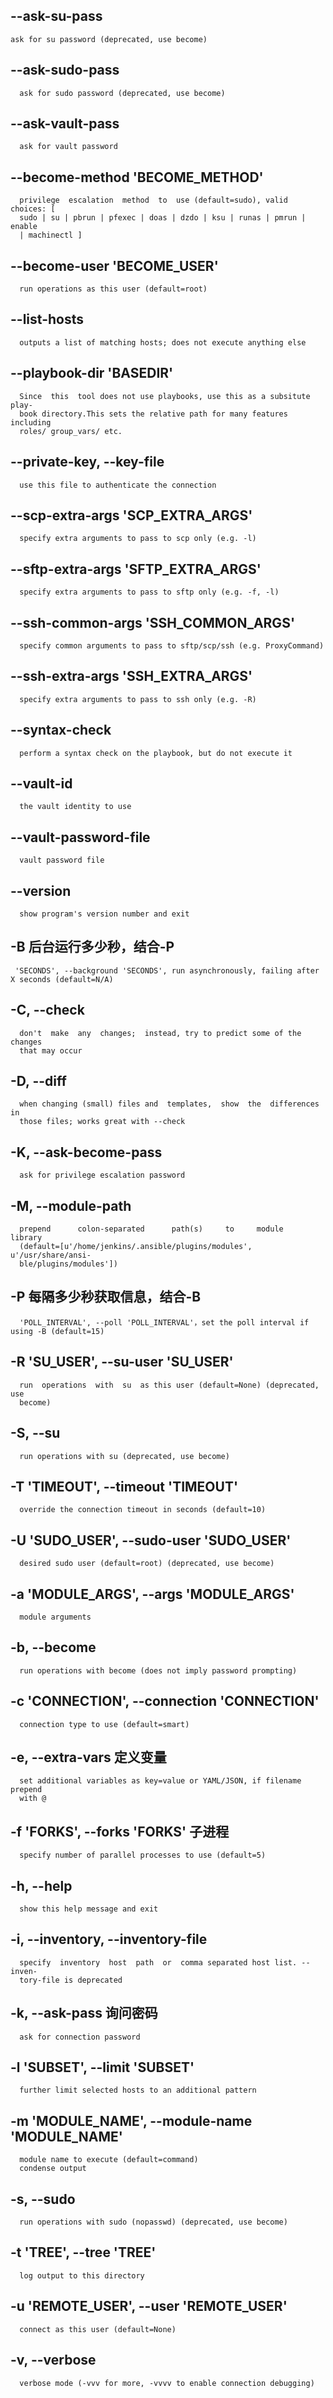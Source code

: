 ## --ask-su-pass
	ask for su password (deprecated, use become)

## --ask-sudo-pass
      ask for sudo password (deprecated, use become)

## --ask-vault-pass
      ask for vault password

## --become-method 'BECOME_METHOD'
      privilege  escalation  method  to  use (default=sudo), valid choices: [
      sudo | su | pbrun | pfexec | doas | dzdo | ksu | runas | pmrun | enable
      | machinectl ]

## --become-user 'BECOME_USER'
      run operations as this user (default=root)

## --list-hosts
      outputs a list of matching hosts; does not execute anything else

## --playbook-dir 'BASEDIR'
      Since  this  tool does not use playbooks, use this as a subsitute play-
      book directory.This sets the relative path for many features  including
      roles/ group_vars/ etc.

## --private-key, --key-file
      use this file to authenticate the connection

## --scp-extra-args 'SCP_EXTRA_ARGS'
      specify extra arguments to pass to scp only (e.g. -l)

## --sftp-extra-args 'SFTP_EXTRA_ARGS'
      specify extra arguments to pass to sftp only (e.g. -f, -l)

## --ssh-common-args 'SSH_COMMON_ARGS'
      specify common arguments to pass to sftp/scp/ssh (e.g. ProxyCommand)

## --ssh-extra-args 'SSH_EXTRA_ARGS'
      specify extra arguments to pass to ssh only (e.g. -R)

## --syntax-check
      perform a syntax check on the playbook, but do not execute it

## --vault-id
      the vault identity to use

## --vault-password-file
      vault password file

## --version
      show program's version number and exit

##   -B 后台运行多少秒，结合-P
     'SECONDS', --background 'SECONDS', run asynchronously, failing after X seconds (default=N/A)

##   -C, --check
      don't  make  any  changes;  instead, try to predict some of the changes
      that may occur

##   -D, --diff
      when changing (small) files and  templates,  show  the  differences  in
      those files; works great with --check

##   -K, --ask-become-pass
      ask for privilege escalation password

##   -M, --module-path
      prepend      colon-separated      path(s)     to     module     library
      (default=[u'/home/jenkins/.ansible/plugins/modules', u'/usr/share/ansi-
      ble/plugins/modules'])

##   -P 每隔多少秒获取信息，结合-B
      'POLL_INTERVAL', --poll 'POLL_INTERVAL'，set the poll interval if using -B (default=15)

##   -R 'SU_USER', --su-user 'SU_USER'

      run  operations  with  su  as this user (default=None) (deprecated, use
      become)

##   -S, --su
      run operations with su (deprecated, use become)

##   -T 'TIMEOUT', --timeout 'TIMEOUT'
      override the connection timeout in seconds (default=10)

##   -U 'SUDO_USER', --sudo-user 'SUDO_USER'
      desired sudo user (default=root) (deprecated, use become)

##   -a 'MODULE_ARGS', --args 'MODULE_ARGS'
      module arguments

##   -b, --become
      run operations with become (does not imply password prompting)

##   -c 'CONNECTION', --connection 'CONNECTION'
      connection type to use (default=smart)
##   -e, --extra-vars 定义变量
      set additional variables as key=value or YAML/JSON, if filename prepend
      with @

##   -f 'FORKS', --forks 'FORKS' 子进程
      specify number of parallel processes to use (default=5)

##   -h, --help
      show this help message and exit

##   -i, --inventory, --inventory-file
      specify  inventory  host  path  or  comma separated host list. --inven-
      tory-file is deprecated

##  -k, --ask-pass 询问密码
      ask for connection password

##  -l 'SUBSET', --limit 'SUBSET'
      further limit selected hosts to an additional pattern

##   -m 'MODULE_NAME', --module-name 'MODULE_NAME'
      module name to execute (default=command)
      condense output

##   -s, --sudo
      run operations with sudo (nopasswd) (deprecated, use become)

##   -t 'TREE', --tree 'TREE'
      log output to this directory

##   -u 'REMOTE_USER', --user 'REMOTE_USER'
      connect as this user (default=None)

##   -v, --verbose
      verbose mode (-vvv for more, -vvvv to enable connection debugging)
